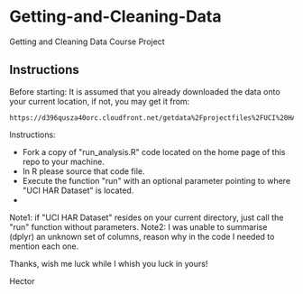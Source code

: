 # Getting-and-Cleaning-Data
Getting and Cleaning Data Course Project

Instructions
---
Before starting: It is assumed that you already downloaded the data onto your current location, if not, you may get it from:

    https://d396qusza40orc.cloudfront.net/getdata%2Fprojectfiles%2FUCI%20HAR%20Dataset.zip

Instructions:
* Fork a copy of "run_analysis.R" code located on the home page of this repo to your machine.
* In R please source that code file.
* Execute the function "run" with an optional parameter pointing to where "UCI HAR Dataset" is located.
*
Note1: if "UCI HAR Dataset" resides on your current directory, just call the "run" function without parameters.
Note2: I was unable to summarise (dplyr) an unknown set of columns, reason why in the code I needed to mention each one.

Thanks, wish me luck while I whish you luck in yours!

Hector
